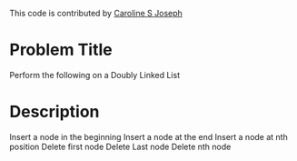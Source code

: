 This code is contributed by [Caroline S Joseph](https://github.com/carolinejoseph)

# Problem Title
Perform the following on a Doubly Linked List

# Description
Insert a node in the beginning
Insert a node at the end
Insert a node at nth position
Delete first node
Delete Last node
Delete nth node

